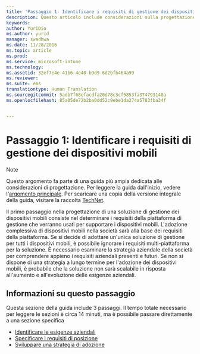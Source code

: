 ```yaml
---
title: 'Passaggio 1: Identificare i requisiti di gestione dei dispositivi mobili'
description: Questo articolo include considerazioni sulla progettazione per l&quot;identificazione dei requisiti di gestione di dispositivi mobili per l&quot;organizzazione.
keywords: 
author: YuriDio
ms.author: yurid
manager: swadhwa
ms.date: 11/28/2016
ms.topic: article
ms.prod: 
ms.service: microsoft-intune
ms.technology: 
ms.assetid: 32ef7e4e-41b6-4e40-b9d9-6d2bfb464a99
ms.reviewer: 
ms.suite: ems
translationtype: Human Translation
ms.sourcegitcommit: 5adb7f68efacdfa20d78c3cf5853fa374793140a
ms.openlocfilehash: 85a05de72b2ba0dd52c9ebe1da274a5783fba34f


---
```


# <a name="step-1---identify-your-mobile-device-management-requirements"></a>Passaggio 1: Identificare i requisiti di gestione dei dispositivi mobili

>[!NOTE]
>Questo argomento fa parte di una guida più ampia dedicata alle considerazioni di progettazione. Per leggere la guida dall'inizio, vedere l'[argomento principale](mdm-design-considerations-guide.md). Per scaricare una copia della versione integrale della guida, visitare la raccolta [TechNet](https://gallery.technet.microsoft.com/Mobile-Device-Management-7d401582).

Il primo passaggio nella progettazione di una soluzione di gestione dei dispositivi mobili consiste nel determinare i requisiti della piattaforma di gestione che verranno usati per supportare i dispositivi mobili. L'adozione complessiva di dispositivi mobili nella società sarà alla base dei requisiti della piattaforma. Se si decide di adottare un'unica soluzione di gestione per tutti i dispositivi mobili, è possibile ignorare i requisiti multi-piattaforma per la soluzione. È necessario esaminare la strategia aziendale della società per comprendere appieno i requisiti aziendali presenti e futuri. Se non si dispone di una strategia a lungo termine per l'adozione dei dispositivi mobili, è probabile che la soluzione non sarà scalabile in risposta all'aumento e all'evoluzione delle esigenze aziendali.

## <a name="about-this-step"></a>Informazioni su questo passaggio

Questa sezione della guida include 3 passaggi. Il tempo totale necessario per leggere le sezioni è circa 14 minuti, ma è possibile passare direttamente a una sezione specifica

- [Identificare le esigenze aziendali](mdm-identify-business-needs.md)
- [Specificare i requisiti di posizione](mdm-specify-mdm-location-requirements.md)
- [Sviluppare una strategia di adozione](mdm-develop-mdm-adoption-strategy.md)



<!--HONumber=Nov16_HO4-->


